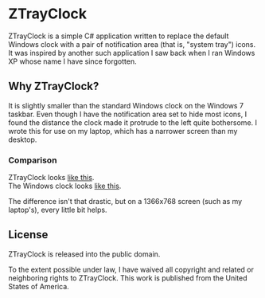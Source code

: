 # ZTrayClock

ZTrayClock is a simple C# application written to replace the default Windows clock with a pair of notification area (that is,
"system tray") icons.  It was inspired by another such application I saw back when I ran Windows XP whose name I have
since forgotten.

## Why ZTrayClock?

It is slightly smaller than the standard Windows clock on the Windows 7 taskbar.  Even though I have the notification area set
to hide most icons, I found the distance the clock made it protrude to the left quite bothersome.  I wrote this for use on my
laptop, which has a narrower screen than my desktop.

### Comparison

ZTrayClock looks [like this](http://i.imgur.com/EOGuc.jpg).  
The Windows clock looks [like this](http://i.imgur.com/QHTaL.jpg).

The difference isn't that drastic, but on a 1366x768 screen (such as my laptop's), every little bit helps.

## License

ZTrayClock is released into the public domain.

To the extent possible under law, I have waived all copyright and related or neighboring rights to
ZTrayClock. This work is published from the United States of America.